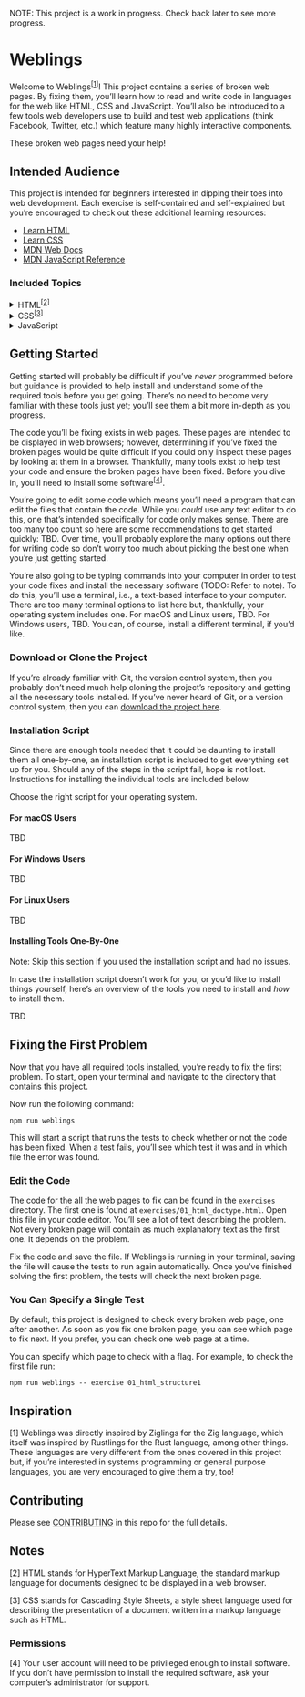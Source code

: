 NOTE: This project is a work in progress. Check back later to see more progress.

# Weblings

Welcome to Weblings<sup>[<a href="#inspiration">1</a>]</sup>! This project
contains a series of broken web pages. By fixing them, you’ll learn how to read
and write code in languages for the web like HTML, CSS and JavaScript. You’ll
also be introduced to a few tools web developers use to build and test web
applications (think Facebook, Twitter, etc.) which feature many highly
interactive components.

These broken web pages need your help!

## Intended Audience

This project is intended for beginners interested in dipping their toes into web
development. Each exercise is self-contained and self-explained but you’re
encouraged to check out these additional learning resources:

* [Learn HTML](https://web.dev/learn/html/)
* [Learn CSS](https://web.dev/learn/css/)
* [MDN Web Docs](https://developer.mozilla.org/en-US/)
* [MDN JavaScript Reference](https://developer.mozilla.org/en-US/docs/Web/JavaScript)

### Included Topics

<p>
  <details>
    <summary>HTML<sup>[<a href="#notes">2</a>]</sup></summary>
    <ul>
      <li>Document structure</li>
      <li>Metadata</li>
      <li>Semantic markup</li>
      <li>Typography</li>
      <li>Attributes</li>
      <li>Links</li>
      <li>Lists</li>
      <li>Navigation</li>
      <li>Tables</li>
      <li>Forms</li>
      <li>Images</li>
      <li>Audio and video</li>
    </ul>
  </details>
  <details>
    <summary>CSS<sup>[<a href="#notes">3</a>]</sup></summary>
    <ul>
      <li>Box model</li>
      <li>Selectors</li>
      <li>Cascade</li>
      <li>Specificity</li>
      <li>Inheritance</li>
      <li>Color</li>
      <li>Sizing</li>
      <li>Spacing</li>
      <li>Layout</li>
      <li>Flexbox</li>
      <li>Grid</li>
      <li>Pseudo-classes</li>
      <li>Borders</li>
      <li>Shadows</li>
      <li>Animations</li>
      <li>Transitions</li>
    </ul>
  </details>
  <details>
    <summary>JavaScript</summary>
    <ul>
      <li>TBD</li>
    </ul>
  </details>
</p>

## Getting Started

Getting started will probably be difficult if you’ve *never* programmed before
but guidance is provided to help install and understand some of the required
tools before you get going. There’s no need to become very familiar with these
tools just yet; you’ll see them a bit more in-depth as you progress.

The code you’ll be fixing exists in web pages. These pages are intended to be
displayed in web browsers; however, determining if you’ve fixed the broken pages
would be quite difficult if you could only inspect these pages by looking at
them in a browser. Thankfully, many tools exist to help test your code and
ensure the broken pages have been fixed. Before you dive in, you’ll need to
install some software<sup>[<a href="#permissions">4</a>]</sup>.

You’re going to edit some code which means you’ll need a program that can edit
the files that contain the code. While you *could* use any text editor to do
this, one that’s intended specifically for code only makes sense. There are too
many too count so here are some recommendations to get started quickly: TBD.
Over time, you’ll probably explore the many options out there for writing code
so don’t worry too much about picking the best one when you’re just getting
started.

You’re also going to be typing commands into your computer in order to test your
code fixes and install the necessary software (TODO: Refer to note). To do this,
you’ll use a terminal, i.e., a text-based interface to your computer. There are
too many terminal options to list here but, thankfully, your operating system
includes one. For macOS and Linux users, TBD. For Windows users, TBD. You can,
of course, install a different terminal, if you’d like.

### Download or Clone the Project

If you’re already familiar with Git, the version control system, then you
probably don’t need much help cloning the project’s repository and getting all
the necessary tools installed. If you’ve never heard of Git, or a version
control system, then you can
[download the project here](https://github.com/jneurock/weblings/archive/refs/heads/main.zip).

### Installation Script

Since there are enough tools needed that it could be daunting to install them
all one-by-one, an installation script is included to get everything set up for
you. Should any of the steps in the script fail, hope is not lost. Instructions
for installing the individual tools are included below.

Choose the right script for your operating system.

#### For macOS Users

TBD

#### For Windows Users

TBD

#### For Linux Users

TBD

#### Installing Tools One-By-One

Note: Skip this section if you used the installation script and had no issues.

In case the installation script doesn’t work for you, or you’d like to install
things yourself, here’s an overview of the tools you need to install and *how*
to install them.

TBD

## Fixing the First Problem

Now that you have all required tools installed, you’re ready to fix the first
problem. To start, open your terminal and navigate to the directory that
contains this project.

Now run the following command:

`npm run weblings`

This will start a script that runs the tests to check whether or not the code
has been fixed. When a test fails, you’ll see which test it was and in which
file the error was found.

### Edit the Code

The code for the all the web pages to fix can be found in the `exercises`
directory. The first one is found at `exercises/01_html_doctype.html`. Open this
file in your code editor. You’ll see a lot of text describing the problem. Not
every broken page will contain as much explanatory text as the first one. It
depends on the problem.

Fix the code and save the file. If Weblings is running in your terminal, saving
the file will cause the tests to run again automatically. Once you’ve finished
solving the first problem, the tests will check the next broken page.

### You Can Specify a Single Test

By default, this project is designed to check every broken web page, one after
another. As soon as you fix one broken page, you can see which page to fix
next. If you prefer, you can check one web page at a time.

You can specify which page to check with a flag. For example, to check the first
file run:

`npm run weblings -- exercise 01_html_structure1`

## Inspiration

[1] Weblings was directly inspired by Ziglings for the Zig language, which
itself was inspired by Rustlings for the Rust language, among other things.
These languages are very different from the ones covered in this project but, if
you’re interested in systems programming or general purpose languages, you are
very encouraged to give them a try, too!

<!--
  TODO:
    * Mention the HTML, CSS and JavaScript resources that inspired the exercises
      in the project.
-->

## Contributing

Please see
[CONTRIBUTING](https://github.com/jneurock/weblings/blob/main/CONTRIBUTING.md)
in this repo for the full details.

## Notes

[2] HTML stands for HyperText Markup Language, the standard markup language for
documents designed to be displayed in a web browser.

[3] CSS stands for Cascading Style Sheets, a style sheet language used for
describing the presentation of a document written in a markup language such as
HTML.

### Permissions

[4] Your user account will need to be privileged enough to install software. If
you don’t have permission to install the required software, ask your computer’s
administrator for support.
